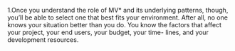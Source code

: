 1.Once you understand the role of MV* and its underlying patterns, though, you’ll be able to select one that best fits your environment. After all, no one knows your situation better than you do. You know the factors that affect your project, your end users, your budget, your time- lines, and your development resources.